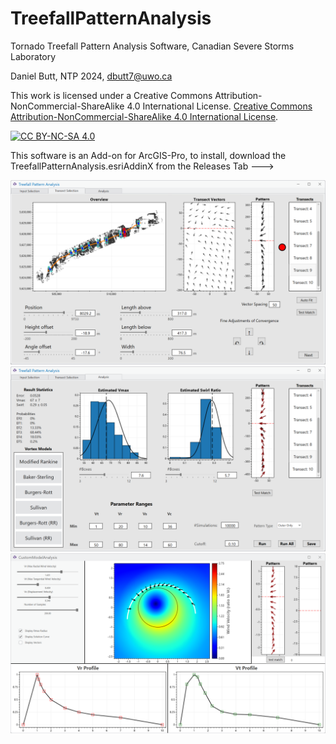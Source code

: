 # TreefallPatternAnalysis
Tornado Treefall Pattern Analysis Software, Canadian Severe Storms Laboratory

Daniel Butt, NTP 2024, dbutt7@uwo.ca

This work is licensed under a Creative Commons Attribution-NonCommercial-ShareAlike 4.0 International License.
[Creative Commons Attribution-NonCommercial-ShareAlike 4.0 International License][cc-by-nc-sa].

[![CC BY-NC-SA 4.0][cc-by-nc-sa-image]][cc-by-nc-sa]

[cc-by-nc-sa]: http://creativecommons.org/licenses/by-nc-sa/4.0/
[cc-by-nc-sa-image]: https://licensebuttons.net/l/by-nc-sa/4.0/88x31.png
[cc-by-nc-sa-shield]: https://img.shields.io/badge/License-CC%20BY--NC--SA%204.0-lightgrey.svg

This software is an Add-on for ArcGIS-Pro, to install, download the TreefallPatternAnalysis.esriAddinX from the Releases Tab --->

![image](https://github.com/Canadian-Severe-Storms-Laboratory/Treefall_Pattern_Analysis/blob/v2/Screenshot%202024-11-18%20155645.png)
![image](https://github.com/Canadian-Severe-Storms-Laboratory/Treefall_Pattern_Analysis/blob/v2/Screenshot%202024-11-18%20155914.png)
![image](https://github.com/Canadian-Severe-Storms-Laboratory/Treefall_Pattern_Analysis/blob/v2/Screenshot%202024-11-18%20160336.png)
